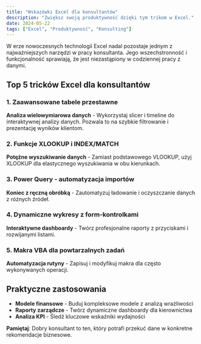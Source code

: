 ```yaml
---
title: "Wskazówki Excel dla konsultantów"
description: "Zwiększ swoją produktywność dzięki tym trikom w Excel."
date: 2024-05-22
tags: ["Excel", "Produktywność", "Konsulting"]
---
```

W erze nowoczesnych technologii Excel nadal pozostaje jednym z najważniejszych narzędzi w pracy konsultanta. Jego wszechstronność i funkcjonalność sprawiają, że jest niezastąpiony w codziennej pracy z danymi.

## Top 5 tricków Excel dla konsultantów

### 1. Zaawansowane tabele przestawne
**Analiza wielowymiarowa danych** - Wykorzystaj slicer i timeline do interaktywnej analizy danych. Pozwala to na szybkie filtrowanie i prezentację wyników klientom.

### 2. Funkcje XLOOKUP i INDEX/MATCH
**Potężne wyszukiwanie danych** - Zamiast podstawowego VLOOKUP, użyj XLOOKUP dla elastycznego wyszukiwania w obu kierunkach.

### 3. Power Query - automatyzacja importów
**Koniec z ręczną obróbką** - Zautomatyzuj ładowanie i oczyszczanie danych z różnych źródeł.

### 4. Dynamiczne wykresy z form-kontrolkami
**Interaktywne dashboardy** - Twórz profesjonalne raporty z przyciskami i rozwijanymi listami.

### 5. Makra VBA dla powtarzalnych zadań
**Automatyzacja rutyny** - Zapisuj i modyfikuj makra dla często wykonywanych operacji.

## Praktyczne zastosowania

- **Modele finansowe** - Buduj kompleksowe modele z analizą wrażliwości
- **Raporty zarządcze** - Twórz dynamiczne dashboardy dla kierownictwa
- **Analiza KPI** - Śledź kluczowe wskaźniki wydajności

**Pamiętaj**: Dobry konsultant to ten, który potrafi przekuć dane w konkretne rekomendacje biznesowe.
